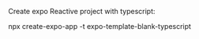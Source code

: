 Create expo Reactive project with typescript:

npx create-expo-app -t expo-template-blank-typescript
